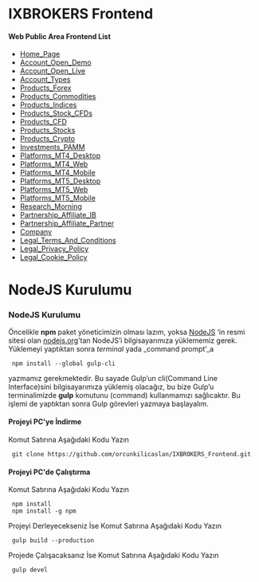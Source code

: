 # IXBROKERS Frontend

#### Web Public Area Frontend List
 - [Home_Page](https://orcunkilicaslan.github.io/IXBROKERS_Frontend/html/Home_Page.html)
 - [Account_Open_Demo](https://orcunkilicaslan.github.io/IXBROKERS_Frontend/html/Account_Open_Demo.html)
 - [Account_Open_Live](https://orcunkilicaslan.github.io/IXBROKERS_Frontend/html/Account_Open_Live.html)
 - [Account_Types](https://orcunkilicaslan.github.io/IXBROKERS_Frontend/html/Account_Types.html)
 - [Products_Forex](https://orcunkilicaslan.github.io/IXBROKERS_Frontend/html/Products_Forex.html)
 - [Products_Commodities](https://orcunkilicaslan.github.io/IXBROKERS_Frontend/html/Products_Commodities.html)
 - [Products_Indices](https://orcunkilicaslan.github.io/IXBROKERS_Frontend/html/Products_Indices.html)
 - [Products_Stock_CFDs](https://orcunkilicaslan.github.io/IXBROKERS_Frontend/html/Products_Stock_CFDs.html)
 - [Products_CFD](https://orcunkilicaslan.github.io/IXBROKERS_Frontend/html/23_Products_CFD.html)
 - [Products_Stocks](https://orcunkilicaslan.github.io/IXBROKERS_Frontend/html/Products_Stocks.html)
 - [Products_Crypto](https://orcunkilicaslan.github.io/IXBROKERS_Frontend/html/Products_Crypto.html)
 - [Investments_PAMM](https://orcunkilicaslan.github.io/IXBROKERS_Frontend/html/Investments_PAMM.html)
 - [Platforms_MT4_Desktop](https://orcunkilicaslan.github.io/IXBROKERS_Frontend/html/Platforms_MT4_Desktop.html)
 - [Platforms_MT4_Web](https://orcunkilicaslan.github.io/IXBROKERS_Frontend/html/Platforms_MT4_Web.html)
 - [Platforms_MT4_Mobile](https://orcunkilicaslan.github.io/IXBROKERS_Frontend/html/Platforms_MT4_Mobile.html)
 - [Platforms_MT5_Desktop](https://orcunkilicaslan.github.io/IXBROKERS_Frontend/html/Platforms_MT5_Desktop.html)
 - [Platforms_MT5_Web](https://orcunkilicaslan.github.io/IXBROKERS_Frontend/html/Platforms_MT5_Web.html)
 - [Platforms_MT5_Mobile](https://orcunkilicaslan.github.io/IXBROKERS_Frontend/html/Platforms_MT5_Mobile.html)
 - [Research_Morning](https://orcunkilicaslan.github.io/IXBROKERS_Frontend/html/Research_Morning.html)
 - [Partnership_Affiliate_IB](https://orcunkilicaslan.github.io/IXBROKERS_Frontend/html/Partnership_Affiliate_IB.html)
 - [Partnership_Affiliate_Partner](https://orcunkilicaslan.github.io/IXBROKERS_Frontend/html/Partnership_Affiliate_Partner.html)
 - [Company](https://orcunkilicaslan.github.io/IXBROKERS_Frontend/html/Company.html)
 - [Legal_Terms_And_Conditions](https://orcunkilicaslan.github.io/IXBROKERS_Frontend/html/Legal_Terms_And_Conditions.html)
 - [Legal_Privacy_Policy](https://orcunkilicaslan.github.io/IXBROKERS_Frontend/html/Legal_Privacy_Policy.html)
 - [Legal_Cookie_Policy](https://orcunkilicaslan.github.io/IXBROKERS_Frontend/html/Legal_Cookie_Policy.html)
   

# NodeJS Kurulumu
  
### NodeJS Kurulumu  
Öncelikle **npm** paket yöneticimizin olması lazım, yoksa [NodeJS](https://nodejs.org/) ‘in resmi sitesi olan [nodejs.org](https://nodejs.org/en/download/)’tan NodeJS’i bilgisayarımıza yüklememiz gerek.  Yüklemeyi yaptıktan sonra _terminal_ yada _command prompt’_a  
  
     npm install --global gulp-cli  

yazmamız gerekmektedir. Bu sayade Gulp’un cli(Command Line Interface)sini bilgisayarımıza yüklemiş olacağız, bu bize Gulp’u terminalimizde **gulp** komutunu (command) kullanmamızı sağlıcaktır. Bu işlemi de yaptıktan sonra Gulp görevleri yazmaya başlayalım.  
  
  
#### Projeyi PC'ye İndirme  
Komut Satırına Aşağıdaki Kodu Yazın  

     git clone https://github.com/orcunkilicaslan/IXBROKERS_Frontend.git  

#### Projeyi PC'de Çalıştırma  
Komut Satırına Aşağıdaki Kodu Yazın  

     npm install
     npm install -g npm  


Projeyi Derleyecekseniz İse Komut Satırına Aşağıdaki Kodu Yazın  

     gulp build --production

Projede Çalışacaksanız İse Komut Satırına Aşağıdaki Kodu Yazın  

     gulp devel  